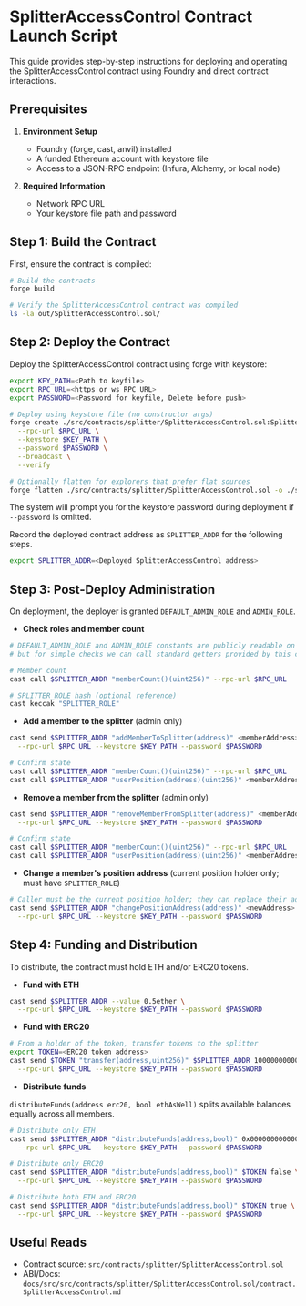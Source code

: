 # SplitterAccessControl Contract Launch Script

This guide provides step-by-step instructions for deploying and operating the SplitterAccessControl contract using Foundry and direct contract interactions.

## Prerequisites

1. **Environment Setup**
   - Foundry (forge, cast, anvil) installed
   - A funded Ethereum account with keystore file
   - Access to a JSON-RPC endpoint (Infura, Alchemy, or local node)

2. **Required Information**
   - Network RPC URL
   - Your keystore file path and password

## Step 1: Build the Contract

First, ensure the contract is compiled:

```bash
# Build the contracts
forge build

# Verify the SplitterAccessControl contract was compiled
ls -la out/SplitterAccessControl.sol/
```

## Step 2: Deploy the Contract

Deploy the SplitterAccessControl contract using forge with keystore:

```bash
export KEY_PATH=<Path to keyfile>
export RPC_URL=<https or ws RPC URL>
export PASSWORD=<Password for keyfile, Delete before push>

# Deploy using keystore file (no constructor args)
forge create ./src/contracts/splitter/SplitterAccessControl.sol:SplitterAccessControl \
  --rpc-url $RPC_URL \
  --keystore $KEY_PATH \
  --password $PASSWORD \
  --broadcast \
  --verify

# Optionally flatten for explorers that prefer flat sources
forge flatten ./src/contracts/splitter/SplitterAccessControl.sol -o ./src/contracts/flattened/flattened_SplitterAccessControl.sol
```

The system will prompt you for the keystore password during deployment if `--password` is omitted.

Record the deployed contract address as `SPLITTER_ADDR` for the following steps.

```bash
export SPLITTER_ADDR=<Deployed SplitterAccessControl address>
```

## Step 3: Post-Deploy Administration

On deployment, the deployer is granted `DEFAULT_ADMIN_ROLE` and `ADMIN_ROLE`.

- **Check roles and member count**

```bash
# DEFAULT_ADMIN_ROLE and ADMIN_ROLE constants are publicly readable on many AccessControl variants,
# but for simple checks we can call standard getters provided by this contract

# Member count
cast call $SPLITTER_ADDR "memberCount()(uint256)" --rpc-url $RPC_URL

# SPLITTER_ROLE hash (optional reference)
cast keccak "SPLITTER_ROLE"
```

- **Add a member to the splitter** (admin only)

```bash
cast send $SPLITTER_ADDR "addMemberToSplitter(address)" <memberAddress> \
  --rpc-url $RPC_URL --keystore $KEY_PATH --password $PASSWORD

# Confirm state
cast call $SPLITTER_ADDR "memberCount()(uint256)" --rpc-url $RPC_URL
cast call $SPLITTER_ADDR "userPosition(address)(uint256)" <memberAddress> --rpc-url $RPC_URL
```

- **Remove a member from the splitter** (admin only)

```bash
cast send $SPLITTER_ADDR "removeMemberFromSplitter(address)" <memberAddress> \
  --rpc-url $RPC_URL --keystore $KEY_PATH --password $PASSWORD

# Confirm state
cast call $SPLITTER_ADDR "memberCount()(uint256)" --rpc-url $RPC_URL
cast call $SPLITTER_ADDR "userPosition(address)(uint256)" <memberAddress> --rpc-url $RPC_URL
```

- **Change a member's position address** (current position holder only; must have `SPLITTER_ROLE`)

```bash
# Caller must be the current position holder; they can replace their address with a new address
cast send $SPLITTER_ADDR "changePositionAddress(address)" <newAddress> \
  --rpc-url $RPC_URL --keystore $KEY_PATH --password $PASSWORD
```

## Step 4: Funding and Distribution

To distribute, the contract must hold ETH and/or ERC20 tokens.

- **Fund with ETH**

```bash
cast send $SPLITTER_ADDR --value 0.5ether \
  --rpc-url $RPC_URL --keystore $KEY_PATH --password $PASSWORD
```

- **Fund with ERC20**

```bash
# From a holder of the token, transfer tokens to the splitter
export TOKEN=<ERC20 token address>
cast send $TOKEN "transfer(address,uint256)" $SPLITTER_ADDR 100000000000000000000 \
  --rpc-url $RPC_URL --keystore $KEY_PATH --password $PASSWORD
```

- **Distribute funds**

`distributeFunds(address erc20, bool ethAsWell)` splits available balances equally across all members.

```bash
# Distribute only ETH
cast send $SPLITTER_ADDR "distributeFunds(address,bool)" 0x0000000000000000000000000000000000000000 true \
  --rpc-url $RPC_URL --keystore $KEY_PATH --password $PASSWORD

# Distribute only ERC20
cast send $SPLITTER_ADDR "distributeFunds(address,bool)" $TOKEN false \
  --rpc-url $RPC_URL --keystore $KEY_PATH --password $PASSWORD

# Distribute both ETH and ERC20
cast send $SPLITTER_ADDR "distributeFunds(address,bool)" $TOKEN true \
  --rpc-url $RPC_URL --keystore $KEY_PATH --password $PASSWORD
```

## Useful Reads

- Contract source: `src/contracts/splitter/SplitterAccessControl.sol`
- ABI/Docs: `docs/src/src/contracts/splitter/SplitterAccessControl.sol/contract.SplitterAccessControl.md`


